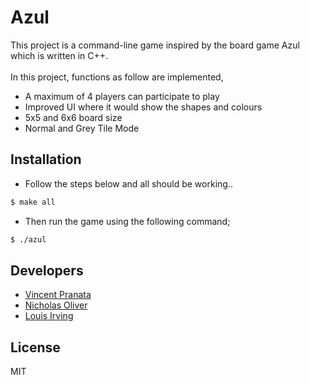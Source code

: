 # Azul
This project is a command-line game inspired by the board game Azul which is written in C++. <br><br>
In this project, functions as follow are implemented,
  - A maximum of 4 players can participate to play
  - Improved UI where it would show the shapes and colours
  - 5x5 and 6x6 board size
  - Normal and Grey Tile Mode

## Installation ##

- Follow the steps below and all should be working..

```sh
$ make all
```

- Then run the game using the following command;

```sh
$ ./azul
```

Developers
---
- [Vincent Pranata](https://gayurug.com)
- [Nicholas Oliver](https://github.com/s3752041)
- [Louis Irving](https://github.com/s3717388)

License
----
MIT

